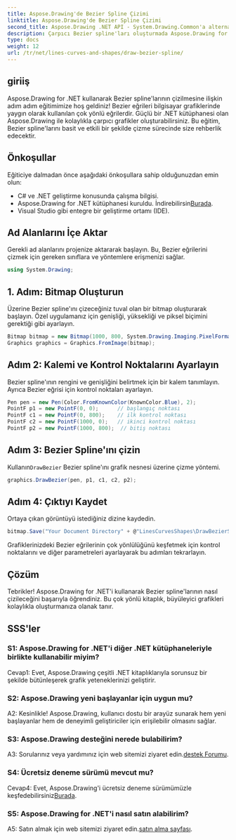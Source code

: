 ```yaml
---
title: Aspose.Drawing'de Bezier Spline Çizimi
linktitle: Aspose.Drawing'de Bezier Spline Çizimi
second_title: Aspose.Drawing .NET API - System.Drawing.Common'a alternatif
description: Çarpıcı Bezier spline'ları oluşturmada Aspose.Drawing for .NET'in gücünü keşfedin. Sorunsuz grafik geliştirme için adım adım kılavuzumuzu izleyin.
type: docs
weight: 12
url: /tr/net/lines-curves-and-shapes/draw-bezier-spline/
---
```

## giriiş

Aspose.Drawing for .NET kullanarak Bezier spline'larının çizilmesine ilişkin adım adım eğitimimize hoş geldiniz! Bezier eğrileri bilgisayar grafiklerinde yaygın olarak kullanılan çok yönlü eğrilerdir. Güçlü bir .NET kütüphanesi olan Aspose.Drawing ile kolaylıkla çarpıcı grafikler oluşturabilirsiniz. Bu eğitim, Bezier spline'larını basit ve etkili bir şekilde çizme sürecinde size rehberlik edecektir.

## Önkoşullar

Eğiticiye dalmadan önce aşağıdaki önkoşullara sahip olduğunuzdan emin olun:

- C# ve .NET geliştirme konusunda çalışma bilgisi.
-  Aspose.Drawing for .NET kütüphanesi kuruldu. İndirebilirsin[Burada](https://releases.aspose.com/drawing/net/).
- Visual Studio gibi entegre bir geliştirme ortamı (IDE).

## Ad Alanlarını İçe Aktar

Gerekli ad alanlarını projenize aktararak başlayın. Bu, Bezier eğrilerini çizmek için gereken sınıflara ve yöntemlere erişmenizi sağlar.

```csharp
using System.Drawing;
```

## 1. Adım: Bitmap Oluşturun

Üzerine Bezier spline'ını çizeceğiniz tuval olan bir bitmap oluşturarak başlayın. Özel uygulamanız için genişliği, yüksekliği ve piksel biçimini gerektiği gibi ayarlayın.

```csharp
Bitmap bitmap = new Bitmap(1000, 800, System.Drawing.Imaging.PixelFormat.Format32bppPArgb);
Graphics graphics = Graphics.FromImage(bitmap);
```

## Adım 2: Kalemi ve Kontrol Noktalarını Ayarlayın

Bezier spline'ının rengini ve genişliğini belirtmek için bir kalem tanımlayın. Ayrıca Bezier eğrisi için kontrol noktaları ayarlayın.

```csharp
Pen pen = new Pen(Color.FromKnownColor(KnownColor.Blue), 2);
PointF p1 = new PointF(0, 0);      // başlangıç noktası
PointF c1 = new PointF(0, 800);    // ilk kontrol noktası
PointF c2 = new PointF(1000, 0);   // ikinci kontrol noktası
PointF p2 = new PointF(1000, 800);  // bitiş noktası
```

## Adım 3: Bezier Spline'ını çizin

 Kullanın`DrawBezier` Bezier spline'ını grafik nesnesi üzerine çizme yöntemi.

```csharp
graphics.DrawBezier(pen, p1, c1, c2, p2);
```

## Adım 4: Çıktıyı Kaydet

Ortaya çıkan görüntüyü istediğiniz dizine kaydedin.

```csharp
bitmap.Save("Your Document Directory" + @"LinesCurvesShapes\DrawBezierSpline_out.png");
```

Grafiklerinizdeki Bezier eğrilerinin çok yönlülüğünü keşfetmek için kontrol noktalarını ve diğer parametreleri ayarlayarak bu adımları tekrarlayın.

## Çözüm

Tebrikler! Aspose.Drawing for .NET'i kullanarak Bezier spline'larının nasıl çizileceğini başarıyla öğrendiniz. Bu çok yönlü kitaplık, büyüleyici grafikleri kolaylıkla oluşturmanıza olanak tanır.

## SSS'ler

### S1: Aspose.Drawing for .NET'i diğer .NET kütüphaneleriyle birlikte kullanabilir miyim?

Cevap1: Evet, Aspose.Drawing çeşitli .NET kitaplıklarıyla sorunsuz bir şekilde bütünleşerek grafik yeteneklerinizi geliştirir.

### S2: Aspose.Drawing yeni başlayanlar için uygun mu?

A2: Kesinlikle! Aspose.Drawing, kullanıcı dostu bir arayüz sunarak hem yeni başlayanlar hem de deneyimli geliştiriciler için erişilebilir olmasını sağlar.

### S3: Aspose.Drawing desteğini nerede bulabilirim?

 A3: Sorularınız veya yardımınız için web sitemizi ziyaret edin.[destek Forumu](https://forum.aspose.com/c/diagram/17).

### S4: Ücretsiz deneme sürümü mevcut mu?

 Cevap4: Evet, Aspose.Drawing'i ücretsiz deneme sürümümüzle keşfedebilirsiniz[Burada](https://releases.aspose.com/).

### S5: Aspose.Drawing for .NET'i nasıl satın alabilirim?

 A5: Satın almak için web sitemizi ziyaret edin.[satın alma sayfası](https://purchase.aspose.com/buy).